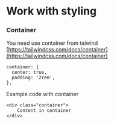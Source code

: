 # Work with styling

### Container&#x20;

You need use container from taiwind [https://tailwindcss.com/docs/container](https://tailwindcss.com/docs/container)

```
container: {
  center: true,
  padding: '2rem',
},
```

Example code with container

```
<div class="container">
    Content in container
</div>
```


